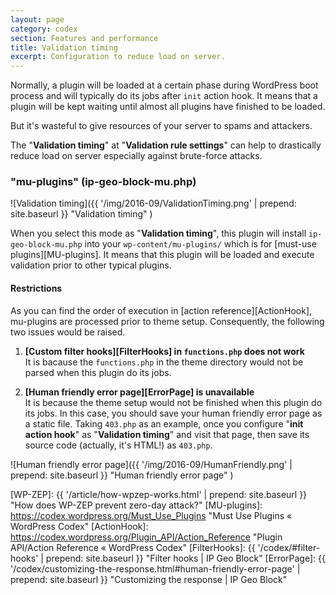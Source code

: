 ```yaml
---
layout: page
category: codex
section: Features and performance
title: Validation timing
excerpt: Configuration to reduce load on server.
---
```


Normally, a plugin will be loaded at a certain phase during WordPress boot 
process and will typically do its jobs after `init` action hook. It means 
that a plugin will be kept waiting until almost all plugins have finished to 
be loaded.

But it's wasteful to give resources of your server to spams and attackers.

The "**Validation timing**" at "**Validation rule settings**" can help to 
drastically reduce load on server especially against brute-force attacks.

<!--more-->

### "mu-plugins" (ip-geo-block-mu.php) ###

![Validation timing]({{ '/img/2016-09/ValidationTiming.png' | prepend: site.baseurl }}
 "Validation timing"
)

When you select this mode as "**Validation timing**", this plugin will install 
`ip-geo-block-mu.php` into your `wp-content/mu-plugins/` which is for 
[must-use plugins][MU-plugins]. It means that this plugin will be loaded and 
execute validation prior to other typical plugins.

#### Restrictions ####

As you can find the order of execution in [action reference][ActionHook], 
mu-plugins are processed prior to theme setup. Consequently, the following 
two issues would be raised.

1. **[Custom filter hooks][FilterHooks] in `functions.php` does not work**  
   It is bacause the `functions.php` in the theme directory would not be parsed
   when this plugin do its jobs.

2. **[Human friendly error page][ErrorPage] is unavailable**  
   It is because the theme setup would not be finished when this plugin do its 
   jobs. In this case, you should save your human friendly error page as a 
   static file. Taking `403.php` as an example, once you configure 
   "**init action hook**" as "**Validation timing**" and visit that page, then 
   save its source code (actually, it's HTML!) as `403.php`.

![Human friendly error page]({{ '/img/2016-09/HumanFriendly.png' | prepend: site.baseurl }}
 "Human friendly error page"
)

[IP-Geo-Block]: https://wordpress.org/plugins/ip-geo-block/ "WordPress › IP Geo Block « WordPress Plugins"
[WP-ZEP]:       {{ '/article/how-wpzep-works.html' | prepend: site.baseurl }} "How does WP-ZEP prevent zero-day attack?"
[MU-plugins]:   https://codex.wordpress.org/Must_Use_Plugins "Must Use Plugins &laquo; WordPress Codex"
[ActionHook]:   https://codex.wordpress.org/Plugin_API/Action_Reference "Plugin API/Action Reference &laquo; WordPress Codex"
[FilterHooks]:  {{ '/codex/#filter-hooks' | prepend: site.baseurl }} "Filter hooks | IP Geo Block"
[ErrorPage]:    {{ '/codex/customizing-the-response.html#human-friendly-error-page' | prepend: site.baseurl }} "Customizing the response | IP Geo Block"
